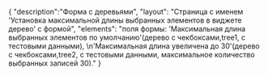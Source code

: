 {
"description":"Форма с деревьями",
"layout": "Страница с именем 'Установка максимальной длины выбранных элементов в виджете дерево' с формой",
"elements": "поля формы: 'Максимальная длина выбранных элементов по умолчанию'(дерево с чекбоксами,tree1, с тестовыми данными), \n'Максимальная длина увеличена до 30'(дерево с чекбоксами,tree2, с тестовыми данными, максимальное количество выбранных записей 30)."
}
